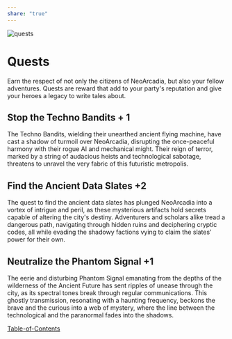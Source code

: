 ```yaml
---
share: "true"
---
```


![quests](./quests.png)  
  
# Quests  
  
Earn the respect of not only the citizens of NeoArcadia, but also your fellow adventures. Quests are reward that add to your party's reputation and give your heroes a legacy to write tales about.  
  
## Stop the Techno Bandits + 1  
  
The Techno Bandits, wielding their unearthed ancient flying machine, have cast a shadow of turmoil over NeoArcadia, disrupting the once-peaceful harmony with their rogue AI and mechanical might. Their reign of terror, marked by a string of audacious heists and technological sabotage, threatens to unravel the very fabric of this futuristic metropolis.  
  
## Find the Ancient Data Slates +2  
  
The quest to find the ancient data slates has plunged NeoArcadia into a vortex of intrigue and peril, as these mysterious artifacts hold secrets capable of altering the city's destiny. Adventurers and scholars alike tread a dangerous path, navigating through hidden ruins and deciphering cryptic codes, all while evading the shadowy factions vying to claim the slates' power for their own.  
  
## Neutralize the Phantom Signal +1  
  
The eerie and disturbing Phantom Signal emanating from the depths of the wilderness of the Ancient Future has sent ripples of unease through the city, as its spectral tones break through regular communications. This ghostly transmission, resonating with a haunting frequency, beckons the brave and the curious into a web of mystery, where the line between the technological and the paranormal fades into the shadows.  
  
[Table-of-Contents](adventures/Techno-Bandits-of-Turing-Wood/Table-of-Contents.html)